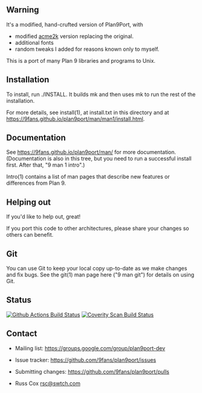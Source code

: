 Warning
-------
It's a modified, hand-crufted version of Plan9Port, with 
- modified [acme2k](https://github.com/karahobny/acme2k) version replacing the original.
- additional fonts
- random tweaks I added for reasons known only to myself. 

This is a port of many Plan 9 libraries and programs to Unix.

Installation
------------

To install, run ./INSTALL.  It builds mk and then uses mk to
run the rest of the installation.

For more details, see install(1), at install.txt in this directory
and at https://9fans.github.io/plan9port/man/man1/install.html.

Documentation
-------------

See https://9fans.github.io/plan9port/man/ for more documentation.
(Documentation is also in this tree, but you need to run
a successful install first.  After that, "9 man 1 intro".)

Intro(1) contains a list of man pages that describe new features
or differences from Plan 9.

Helping out
-----------

If you'd like to help out, great!

If you port this code to other architectures, please share your changes
so others can benefit.

Git
---

You can use Git to keep your local copy up-to-date as we make
changes and fix bugs.  See the git(1) man page here ("9 man git")
for details on using Git.

Status
------
[![Github Actions Build Status](https://github.com/9fans/plan9port/actions/workflows/actions.yaml/badge.svg)](https://github.com/9fans/plan9port/actions/workflows/actions.yaml)
[![Coverity Scan Build Status](https://scan.coverity.com/projects/plan-9-from-user-space/badge.svg)](https://scan.coverity.com/projects/plan-9-from-user-space)


Contact
-------

* Mailing list: https://groups.google.com/group/plan9port-dev
* Issue tracker: https://github.com/9fans/plan9port/issues
* Submitting changes: https://github.com/9fans/plan9port/pulls

* Russ Cox <rsc@swtch.com>
